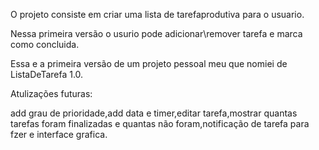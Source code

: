 O projeto consiste em criar uma lista de tarefaprodutiva para o usuario.

Nessa primeira versão o usurio pode adicionar\remover tarefa e marca como concluida.

Essa e a primeira versão de um projeto pessoal meu que nomiei de ListaDeTarefa 1.0.

Atulizações futuras:

add grau de prioridade,add data e timer,editar tarefa,mostrar quantas tarefas foram finalizadas e quantas não foram,notificação de tarefa para fzer e interface grafica.
